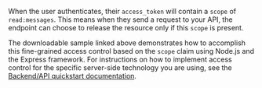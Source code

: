 When the user authenticates, their `access_token` will contain a `scope` of `read:messages`. This means when they send a request to your API, the endpoint can choose to release the resource only if this `scope` is present.

The downloadable sample linked above demonstrates how to accomplish this fine-grained access control based on the `scope` claim using Node.js and the Express framework. For instructions on how to implement access control for the specific server-side technology you are using, see the [Backend/API quickstart documentation](/quickstart/backend).